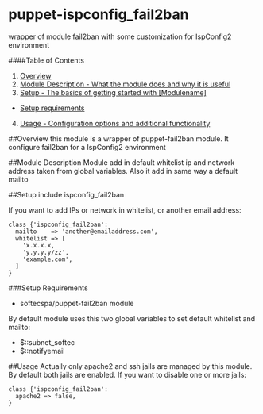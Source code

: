 puppet-ispconfig\_fail2ban
=========================

wrapper of module fail2ban with some customization for IspConfig2 environment

####Table of Contents

1. [Overview](#overview)
2. [Module Description - What the module does and why it is useful](#module-description)
3. [Setup - The basics of getting started with [Modulename]](#setup)
 * [Setup requirements](#setup-requirements)
4. [Usage - Configuration options and additional functionality](#usage)

##Overview
this module is a wrapper of puppet-fail2ban module. It configure fail2ban for a IspConfig2 environment

##Module Description
Module add in default whitelist ip and network address taken from global variables. Also it add in same way a default mailto

##Setup
    include ispconfig_fail2ban

If you want to add IPs or network in whitelist, or another email address:

    class {'ispconfig_fail2ban':
      mailto    => 'another@emailaddress.com',
      whitelist => [
        'x.x.x.x,
        'y.y.y.y/zz',
        'example.com',
      ]
    }

###Setup Requirements

 * softecspa/puppet-fail2ban module

By default module uses this two global variables to set default whitelist and mailto:

 * $::subnet\_softec
 * $::notifyemail

##Usage
Actually only apache2 and ssh jails are managed by this module. By default both jails are enabled. If you want to disable one or more jails:

    class {'ispconfig_fail2ban':
      apache2 => false,
    }

